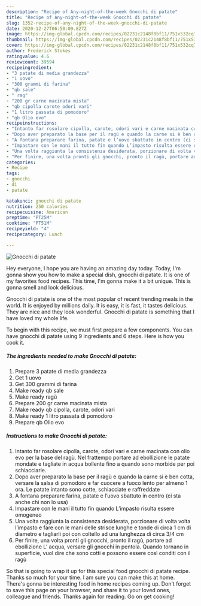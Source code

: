 ```yaml
---
description: "Recipe of Any-night-of-the-week Gnocchi di patate"
title: "Recipe of Any-night-of-the-week Gnocchi di patate"
slug: 1352-recipe-of-any-night-of-the-week-gnocchi-di-patate
date: 2020-12-27T06:50:09.827Z
image: https://img-global.cpcdn.com/recipes/02231c2148f8bf11/751x532cq70/gnocchi-di-patate-recipe-main-photo.jpg
thumbnail: https://img-global.cpcdn.com/recipes/02231c2148f8bf11/751x532cq70/gnocchi-di-patate-recipe-main-photo.jpg
cover: https://img-global.cpcdn.com/recipes/02231c2148f8bf11/751x532cq70/gnocchi-di-patate-recipe-main-photo.jpg
author: Frederick Stokes
ratingvalue: 4.6
reviewcount: 39594
recipeingredient:
- "3 patate di media grandezza"
- "1 uovo"
- "300 grammi di farina"
- "qb sale"
- " rag"
- "200 gr carne macinata mista"
- "qb cipolla carote odori vari"
- "1 litro passata di pomodoro"
- "qb Olio evo"
recipeinstructions:
- "Intanto far rosolare cipolla, carote, odori vari e carne macinata con olio evo per la base del ragù. Nel frattempo portare ad ebollizione le patate mondate e tagliate in acqua bollente fino a quando sono morbide per poi schiacciarle."
- "Dopo aver preparato la base per il ragù e quando la carne si è ben cotta, versare la salsa di pomodoro e far cuocere a fuoco lento per almeno 1 ora. Le patate intanto sono cotte, schiacciate e raffreddate"
- "A fontana preparare farina, patate e l’uovo sbattuto in centro (ci sta anche chi non lo usa)"
- "Impastare con le mani il tutto fin quando L’impasto risulta essere omogeneo"
- "Una volta raggiunta la consistenza desiderata, porzionare di volta volta l’impasto e fare con le mani delle strisce lunghe e tonde di circa 1 cm di diametro e tagliarli poi con coltello ad una lunghezza di circa 3/4 cm"
- "Per finire, una volta pronti gli gnocchi, pronto il ragù, portare ad ebollizione L’ acqua, versare gli gnocchi in pentola. Quando tornano in superficie, vuol dire che sono cotti e possono essere così conditi con il ragù"
categories:
- Recipe
tags:
- gnocchi
- di
- patate

katakunci: gnocchi di patate 
nutrition: 250 calories
recipecuisine: American
preptime: "PT25M"
cooktime: "PT51M"
recipeyield: "4"
recipecategory: Lunch

---
```



![Gnocchi di patate](https://img-global.cpcdn.com/recipes/02231c2148f8bf11/751x532cq70/gnocchi-di-patate-recipe-main-photo.jpg)

Hey everyone, I hope you are having an amazing day today. Today, I'm gonna show you how to make a special dish, gnocchi di patate. It is one of my favorites food recipes. This time, I'm gonna make it a bit unique. This is gonna smell and look delicious.

Gnocchi di patate is one of the most popular of recent trending meals in the world. It is enjoyed by millions daily. It is easy, it is fast, it tastes delicious. They are nice and they look wonderful. Gnocchi di patate is something that I have loved my whole life.




To begin with this recipe, we must first prepare a few components. You can have gnocchi di patate using 9 ingredients and 6 steps. Here is how you cook it.

<!--inarticleads1-->

##### The ingredients needed to make Gnocchi di patate:

1. Prepare 3 patate di media grandezza
1. Get 1 uovo
1. Get 300 grammi di farina
1. Make ready qb sale
1. Make ready  ragù
1. Prepare 200 gr carne macinata mista
1. Make ready qb cipolla, carote, odori vari
1. Make ready 1 litro passata di pomodoro
1. Prepare qb Olio evo




<!--inarticleads2-->

##### Instructions to make Gnocchi di patate:

1. Intanto far rosolare cipolla, carote, odori vari e carne macinata con olio evo per la base del ragù. Nel frattempo portare ad ebollizione le patate mondate e tagliate in acqua bollente fino a quando sono morbide per poi schiacciarle.
1. Dopo aver preparato la base per il ragù e quando la carne si è ben cotta, versare la salsa di pomodoro e far cuocere a fuoco lento per almeno 1 ora. Le patate intanto sono cotte, schiacciate e raffreddate
1. A fontana preparare farina, patate e l’uovo sbattuto in centro (ci sta anche chi non lo usa)
1. Impastare con le mani il tutto fin quando L’impasto risulta essere omogeneo
1. Una volta raggiunta la consistenza desiderata, porzionare di volta volta l’impasto e fare con le mani delle strisce lunghe e tonde di circa 1 cm di diametro e tagliarli poi con coltello ad una lunghezza di circa 3/4 cm
1. Per finire, una volta pronti gli gnocchi, pronto il ragù, portare ad ebollizione L’ acqua, versare gli gnocchi in pentola. Quando tornano in superficie, vuol dire che sono cotti e possono essere così conditi con il ragù




So that is going to wrap it up for this special food gnocchi di patate recipe. Thanks so much for your time. I am sure you can make this at home. There's gonna be interesting food in home recipes coming up. Don't forget to save this page on your browser, and share it to your loved ones, colleague and friends. Thanks again for reading. Go on get cooking!
